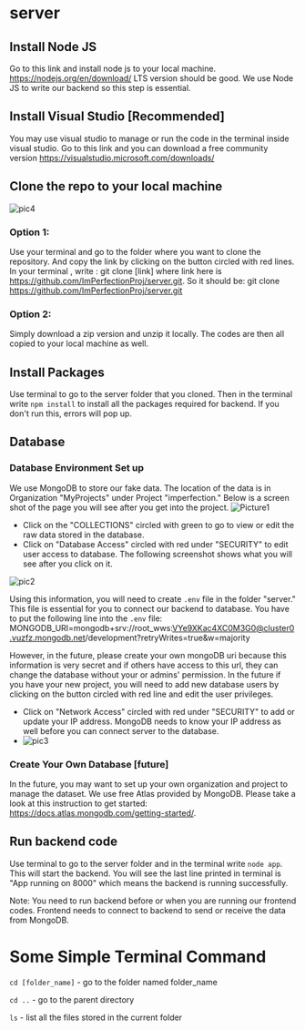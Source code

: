 # server
## Install Node JS
Go to this link and install node js to your local machine.
https://nodejs.org/en/download/
LTS version should be good.
We use Node JS to write our backend so this step is essential.

## Install Visual Studio [Recommended]
You may use visual studio to manage or run the code in the terminal inside visual studio. 
Go to this link and you can download a free community version 
https://visualstudio.microsoft.com/downloads/

## Clone the repo to your local machine
![pic4](https://user-images.githubusercontent.com/45025867/120817394-86625900-c506-11eb-9e2a-d306bd3cad2d.jpg)
### Option 1:
Use your terminal and go to the folder where you want to clone the repository. 
And copy the link by clicking on the button circled with red lines.
In your terminal , write :
git clone [link]
where link here is https://github.com/ImPerfectionProj/server.git.
So it should be:
git clone https://github.com/ImPerfectionProj/server.git

### Option 2:
Simply download a zip version and unzip it locally. The codes are then all copied to your local machine as well.

## Install Packages
Use terminal to go to the server folder that you cloned.
Then in the terminal write `npm install` to install all the packages required for backend. 
If you don't run this, errors will pop up.

## Database 

### Database Environment Set up
We use MongoDB to store our fake data. The location of the data is in Organization "MyProjects" under Project "imperfection." Below is a screen shot of the page you will see after you get into the project.
![Picture1](https://user-images.githubusercontent.com/45025867/120812942-4ef1ad80-c502-11eb-80bf-d91050b9f6be.jpg)

- Click on the "COLLECTIONS" circled with green to go to view or edit the raw data stored in the database. 
- Click on "Database Access" circled with red under "SECURITY" to edit user access to database. The following screenshot shows what you will see after you click on it.

![pic2](https://user-images.githubusercontent.com/45025867/120814046-54032c80-c503-11eb-914d-561cb781f19a.jpg)

Using this information, you will need to create `.env` file in the folder "server." This file is essential for you to connect our backend to database. 
You have to put the following line into the `.env` file:
MONGODB_URI=mongodb+srv://root_wws:VYe9XKac4XC0M3G0@cluster0.vuzfz.mongodb.net/development?retryWrites=true&w=majority

However, in the future, please create your own mongoDB uri because this information is very secret and if others have access to this url, they can change the database without your or admins' permission. 
In the future if you have your new project, you will need to add new database users by clicking on the button circled with red line and edit the user privileges. 

- Click on "Network Access" circled with red under "SECURITY" to add or update your IP address. MongoDB needs to know your IP address as well before you can connect server to the database.
- ![pic3](https://user-images.githubusercontent.com/45025867/120815116-66319a80-c504-11eb-981c-47d81fe3f733.jpg)

### Create Your Own Database [future]
In the future, you may want to set up your own organization and project to manage the dataset. We use free Atlas provided by MongoDB.
Please take a look at this instruction to get started: https://docs.atlas.mongodb.com/getting-started/. 

## Run backend code

Use terminal to go to the server folder and in the terminal write `node app`. This will start the backend. You will see the last line printed in terminal is "App running on 8000" which means the backend is running successfully.

Note: You need to run backend before or when you are running our frontend codes. Frontend needs to  connect to backend to send or receive the data from MongoDB.


# Some Simple Terminal Command
`cd [folder_name]`  - go to the folder named folder_name

`cd ..`             - go to the parent directory

`ls`                - list all the files stored in the current folder


